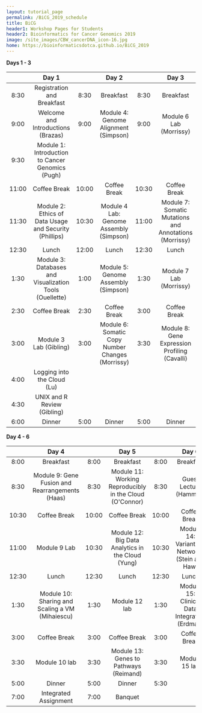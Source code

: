 ```yaml
---
layout: tutorial_page
permalink: /BiCG_2019_schedule
title: BiCG
header1: Workshop Pages for Students
header2: Bioinformatics for Cancer Genomics 2019
image: /site_images/CBW_cancerDNA_icon-16.jpg
home: https://bioinformaticsdotca.github.io/BiCG_2019
---
```


 **Days 1 - 3**

| | **Day 1** | | **Day 2** | | **Day 3** |  
| :---: | :---: | :---: | :---: | :---: | :---: |  
| 8:30 | Registration and Breakfast | 8:30 | Breakfast | 8:30 | Breakfast |  
| 9:00 | Welcome and Introductions (Brazas) | 9:00 | Module 4: Genome Alignment (Simpson) | 9:00 | Module 6 Lab (Morrissy) |  
| 9:30 | Module 1: Introduction to Cancer Genomics (Pugh) | | | | |  
| 11:00 | Coffee Break |  10:00 | Coffee Break | 10:30 | Coffee Break |  
| 11:30 | Module 2: Ethics of Data Usage and Security (Phillips) |10:30 | Module 4 Lab: Genome Assembly (Simpson) | 11:00 | Module 7: Somatic Mutations and Annotations (Morrissy) |  
| 12:30 | Lunch | 12:00 | Lunch | 12:30 | Lunch |  
| 1:30 | Module 3: Databases and Visualization Tools (Ouellette) |1:00 | Module 5: Genome Assembly (Simpson) | 1:30 | Module 7 Lab (Morrissy) |    
| 2:30 | Coffee Break | 2:30 | Coffee Break | 3:00 | Coffee Break |   
| 3:00 | Module 3 Lab (Gibling) | 3:00 | Module 6: Somatic Copy Number Changes (Morrissy) | 3:30 | Module 8: Gene Expression Profiling (Cavalli) |  
| 4:00 | Logging into the Cloud (Lu) | | | | |  
| 4:30 | UNIX and R Review (Gibling) | | | | |  
| 6:00 | Dinner | 5:00 | Dinner | 5:00 | Dinner |

 **Day 4 - 6**

| | **Day 4** | | **Day 5** | | **Day 6** |  
| :---: | :---: | :---: | :---: |:---: | :---: |  
| 8:00 | Breakfast | 8:00 | Breakfast | 8:00 | Breakfast |  
| 8:30 | Module 9: Gene Fusion and Rearrangements (Haas) | 8:30 | Module 11: Working Reproducibly in the Cloud (O'Connor) | 8:30 | Guest Lecture (Hammell) |  
| 10:30 | Coffee Break | 10:00 | Coffee Break | 10:00 | Coffee Break |  
| 11:00 | Module 9 Lab | 10:30 | Module 12: Big Data Analytics in the Cloud (Yung) | 10:30 | Module 14: Variants to Networks (Stein and Haw) |  
| 12:30 | Lunch | 12:30 | Lunch | 12:30 | Lunch |  
| 1:30 | Module 10: Sharing and Scaling a VM (Mihaiescu) | 1:30 | Module 12 lab | 1:30 | Module 15: Clinical Data Integration (Erdman) |  
| 3:00 | Coffee Break | 3:00 | Coffee Break | 3:00 | Coffee Break |  
| 3:30 | Module 10 lab | 3:30 | Module 13: Genes to Pathways (Reimand) | 3:30 | Module 15 lab |  
| 5:00 | Dinner | 5:00 | Dinner | 5:30 ||  
| 7:00 | Integrated Assignment | 7:00 | Banquet | | |  

       
